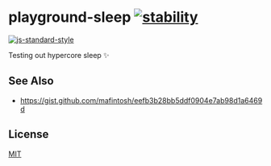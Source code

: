 # playground-sleep [![stability][0]][1]
[![js-standard-style][10]][11]

Testing out hypercore sleep :sparkles:

## See Also
- https://gist.github.com/mafintosh/eefb3b28bb5ddf0904e7ab98d1a6469d

## License
[MIT](https://tldrlegal.com/license/mit-license)

[0]: https://img.shields.io/badge/stability-experimental-orange.svg?style=flat-square
[1]: https://nodejs.org/api/documentation.html#documentation_stability_index
[2]: https://img.shields.io/npm/v/playground-sleep.svg?style=flat-square
[3]: https://npmjs.org/package/playground-sleep
[4]: https://img.shields.io/travis/yoshuawuyts/playground-sleep/master.svg?style=flat-square
[5]: https://travis-ci.org/yoshuawuyts/playground-sleep
[6]: https://img.shields.io/codecov/c/github/yoshuawuyts/playground-sleep/master.svg?style=flat-square
[7]: https://codecov.io/github/yoshuawuyts/playground-sleep
[8]: http://img.shields.io/npm/dm/playground-sleep.svg?style=flat-square
[9]: https://npmjs.org/package/playground-sleep
[10]: https://img.shields.io/badge/code%20style-standard-brightgreen.svg?style=flat-square
[11]: https://github.com/feross/standard

